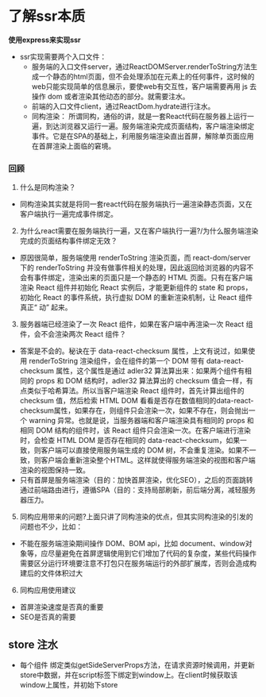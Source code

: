 # 了解ssr本质

**使用express来实现ssr**

- ssr实现需要两个入口文件：
  - 服务端的入口文件server，通过ReactDOMServer.renderToString方法生成一个静态的html页面，但不会处理添加在元素上的任何事件，这时候的web只能实现简单的信息展示，要使web有交互性，客户端需要再用 js 去操作 dom 或者渲染其他动态的部分。就需要注水。
  - 前端的入口文件client，通过ReactDom.hydrate进行注水。
  - 同构渲染： 所谓同构，通俗的讲，就是一套React代码在服务器上运行一遍，到达浏览器又运行一遍。服务端渲染完成页面结构，客户端渲染绑定事件。它是在SPA的基础上，利用服务端渲染直出首屏，解除单页面应用在首屏渲染上面临的窘境。

### 回顾
1. 什么是同构渲染？
  - 同构渲染其实就是将同一套react代码在服务端执行一遍渲染静态页面，又在客户端执行一遍完成事件绑定。
2. 为什么react需要在服务端执行一遍，又在客户端执行一遍?/为什么服务端渲染完成的页面结构事件绑定无效？
  - 原因很简单，服务端使用 renderToString 渲染页面，而 react-dom/server 下的 renderToString 并没有做事件相关的处理，因此返回给浏览器的内容不会有事件绑定，渲染出来的页面只是一个静态的 HTML 页面。只有在客户端渲染 React 组件并初始化 React 实例后，才能更新组件的 state 和 props，初始化 React 的事件系统，执行虚拟 DOM 的重新渲染机制，让 React 组件真正“ 动” 起来。
3. 服务器端已经渲染了一次 React 组件，如果在客户端中再渲染一次 React 组件，会不会渲染两次 React 组件？
  - 答案是不会的。秘诀在于 data-react-checksum 属性，上文有说过，如果使用 renderToString 渲染组件，会在组件的第一个 DOM 带有 data-react-checksum 属性，这个属性是通过 adler32 算法算出来：如果两个组件有相同的 props 和 DOM 结构时，adler32 算法算出的 checksum 值会一样，有点类似于哈希算法。所以当客户端渲染 React 组件时，首先计算出组件的 checksum 值，然后检索 HTML DOM 看看是否存在数值相同的data-react-checksum属性，如果存在，则组件只会渲染一次，如果不存在，则会抛出一个 warning 异常。也就是说，当服务器端和客户端渲染具有相同的 props 和相同 DOM 结构的组件时，该 React 组件只会渲染一次。在客户端进行渲染时，会检查 HTML DOM 是否存在相同的 data-react-checksum，如果一致，则客户端可以直接使用服务端生成的 DOM 树，不会重复渲染。如果不一致，则客户端会重新渲染整个HTML。这样就使得服务端渲染的视图和客户端渲染的视图保持一致。
  - 只有首屏是服务端渲染（目的：加快首屏渲染，优化SEO），之后的页面跳转通过前端路由进行，遵循SPA（目的：支持局部刷新，前后端分离，减轻服务器压力。
5. 同构应用带来的问题?上面只讲了同构渲染的优点，但其实同构渲染的引发的问题也不少，比如：
  - 不能在服务端渲染期间操作  DOM、BOM api，比如 document、window对象等，应尽量避免在首屏逻辑使用到它们增加了代码的复杂度，某些代码操作需要区分运行环境要注意不打包只在服务端运行的外部扩展库，否则会造成构建后的文件体积过大
6. 同构应用使用建议
  - 首屏渲染速度是否真的重要
  - SEO是否真的需要

## store 注水
  - 每个组件 绑定类似getSideServerProps方法，在请求资源时候调用，并更新store中数据，并在script标签下绑定到window上。在client时候获取该window上属性，并初始下store